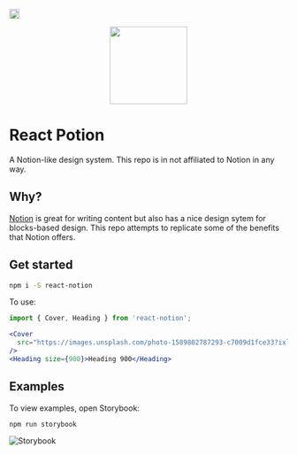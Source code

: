 <a href="https://badge.fury.io/js/react-potion"><img src="https://badge.fury.io/js/react-potion.svg" alt="npm version" height="18"></a>

<div style="display: flex; justify-content: center;"">
  <img src="https://raw.githubusercontent.com/tugboatcoding/react-potion/master/logo.png" width="140px" />
</div>

# React Potion

A Notion-like design system. This repo is in not affiliated to Notion in any way.

## Why?

[Notion](http://notion.so/) is great for writing content but also has a nice design sytem for blocks-based design. This repo attempts to replicate some of the benefits that Notion offers.

## Get started

```bash
npm i -S react-notion
```

To use:

```jsx
import { Cover, Heading } from 'react-notion';

<Cover
  src="https://images.unsplash.com/photo-1589802787293-c7009d1fce33?ixlib=rb-1.2.1&auto=format&fit=crop&w=1350&q=80"
/>
<Heading size={900}>Heading 900</Heading>
```

## Examples

To view examples, open Storybook:

```
npm run storybook
```

![Storybook](https://raw.githubusercontent.com/tugboatcoding/react-potion/master/screenshots/screenshot.png)
